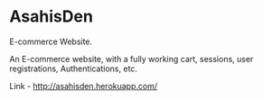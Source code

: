 # AsahisDen
E-commerce Website.

An E-commerce website, with a fully working cart, sessions, user registrations, Authentications, etc.

Link - http://asahisden.herokuapp.com/
